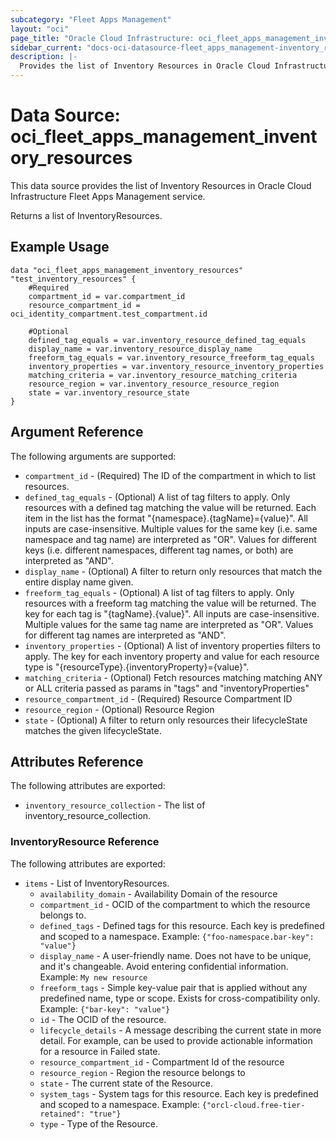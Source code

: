 ```yaml
---
subcategory: "Fleet Apps Management"
layout: "oci"
page_title: "Oracle Cloud Infrastructure: oci_fleet_apps_management_inventory_resources"
sidebar_current: "docs-oci-datasource-fleet_apps_management-inventory_resources"
description: |-
  Provides the list of Inventory Resources in Oracle Cloud Infrastructure Fleet Apps Management service
---
```


# Data Source: oci_fleet_apps_management_inventory_resources
This data source provides the list of Inventory Resources in Oracle Cloud Infrastructure Fleet Apps Management service.

Returns a list of InventoryResources.


## Example Usage

```hcl
data "oci_fleet_apps_management_inventory_resources" "test_inventory_resources" {
	#Required
	compartment_id = var.compartment_id
	resource_compartment_id = oci_identity_compartment.test_compartment.id

	#Optional
	defined_tag_equals = var.inventory_resource_defined_tag_equals
	display_name = var.inventory_resource_display_name
	freeform_tag_equals = var.inventory_resource_freeform_tag_equals
	inventory_properties = var.inventory_resource_inventory_properties
	matching_criteria = var.inventory_resource_matching_criteria
	resource_region = var.inventory_resource_resource_region
	state = var.inventory_resource_state
}
```

## Argument Reference

The following arguments are supported:

* `compartment_id` - (Required) The ID of the compartment in which to list resources.
* `defined_tag_equals` - (Optional) A list of tag filters to apply.  Only resources with a defined tag matching the value will be returned. Each item in the list has the format "{namespace}.{tagName}={value}".  All inputs are case-insensitive. Multiple values for the same key (i.e. same namespace and tag name) are interpreted as "OR". Values for different keys (i.e. different namespaces, different tag names, or both) are interpreted as "AND". 
* `display_name` - (Optional) A filter to return only resources that match the entire display name given.
* `freeform_tag_equals` - (Optional) A list of tag filters to apply.  Only resources with a freeform tag matching the value will be returned. The key for each tag is "{tagName}.{value}".  All inputs are case-insensitive. Multiple values for the same tag name are interpreted as "OR".  Values for different tag names are interpreted as "AND". 
* `inventory_properties` - (Optional) A list of inventory properties filters to apply. The key for each inventory property and value for each resource type is "{resourceType}.{inventoryProperty}={value}". 
* `matching_criteria` - (Optional) Fetch resources matching matching ANY or ALL criteria passed as params in "tags" and "inventoryProperties"
* `resource_compartment_id` - (Required) Resource Compartment ID
* `resource_region` - (Optional) Resource Region
* `state` - (Optional) A filter to return only resources their lifecycleState matches the given lifecycleState.


## Attributes Reference

The following attributes are exported:

* `inventory_resource_collection` - The list of inventory_resource_collection.

### InventoryResource Reference

The following attributes are exported:

* `items` - List of InventoryResources.
	* `availability_domain` - Availability Domain of the resource
	* `compartment_id` - OCID of the compartment to which the resource belongs to.
	* `defined_tags` - Defined tags for this resource. Each key is predefined and scoped to a namespace. Example: `{"foo-namespace.bar-key": "value"}` 
	* `display_name` - A user-friendly name. Does not have to be unique, and it's changeable. Avoid entering confidential information.  Example: `My new resource` 
	* `freeform_tags` - Simple key-value pair that is applied without any predefined name, type or scope. Exists for cross-compatibility only. Example: `{"bar-key": "value"}` 
	* `id` - The OCID of the resource.
	* `lifecycle_details` - A message describing the current state in more detail. For example, can be used to provide actionable information for a resource in Failed state.
	* `resource_compartment_id` - Compartment Id of the resource
	* `resource_region` - Region the resource belongs to
	* `state` - The current state of the Resource.
	* `system_tags` - System tags for this resource. Each key is predefined and scoped to a namespace. Example: `{"orcl-cloud.free-tier-retained": "true"}` 
	* `type` - Type of the Resource.

